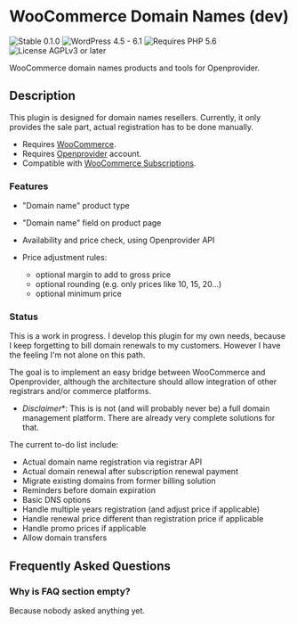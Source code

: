 # WooCommerce Domain Names (dev)

![Stable 0.1.0](https://badgen.net/badge/Stable/0.1.0/00aa00)
![WordPress 4.5 - 6.1](https://badgen.net/badge/WordPress/4.5%20-%206.1/3858e9)
![Requires PHP 5.6](https://badgen.net/badge/PHP/5.6/7884bf)
![License AGPLv3 or later](https://badgen.net/badge/License/AGPLv3%20or%20later/552b55)

WooCommerce domain names products and tools for Openprovider.

## Description

This plugin is designed for domain names resellers. Currently, it only provides the sale part, actual registration has to be done manually.

- Requires [WooCommerce](https://wordpress.org/plugins/woocommerce/).
- Requires [Openprovider](https://openprovider.com/) account.
- Compatible with [WooCommerce Subscriptions](https://woocommerce.com/products/woocommerce-subscriptions/).

### Features

- "Domain name" product type
- "Domain name" field on product page
- Availability and price check, using Openprovider API
- Price adjustment rules:

  - optional margin to add to gross price
  - optional rounding (e.g. only prices like 10, 15, 20...)
  - optional minimum price

### Status

This is a work in progress. I develop this plugin for my own needs, because I keep forgetting to bill domain renewals to my customers. However I have the feeling I'm not alone on this path.

The goal is to implement an easy bridge between WooCommerce and Openprovider, although the architecture should allow integration of other registrars and/or commerce platforms.

- *Disclaimer**: This is is not (and will probably never be) a full domain management platform. There are already very complete solutions for that.

The current to-do list include:

- Actual domain name registration via registrar API
- Actual domain renewal after subscription renewal payment
- Migrate existing domains from former billing solution
- Reminders before domain expiration
- Basic DNS options
- Handle multiple years registration (and adjust price if applicable)
- Handle renewal price different than registration price if applicable
- Handle promo prices if applicable
- Allow domain transfers


## Frequently Asked Questions

### Why is FAQ section empty?

Because nobody asked anything yet.

